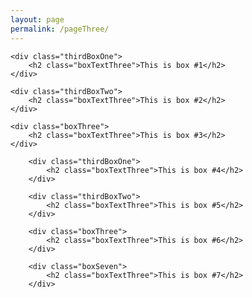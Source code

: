 ```yaml
---
layout: page
permalink: /pageThree/
---
```

<link rel="stylesheet" type="text/css" href="{{ site.baseurl }}/assets/css/styles.css">


<div class="wrapper">

	<div class="thirdBoxOne">
		<h2 class="boxTextThree">This is box #1</h2>
	</div>
		
	<div class="thirdBoxTwo">
		<h2 class="boxTextThree">This is box #2</h2>
	</div>

	<div class="boxThree">
		<h2 class="boxTextThree">This is box #3</h2>
	</div>


</div>

<div class="wrapper">

		<div class="thirdBoxOne">
			<h2 class="boxTextThree">This is box #4</h2>
		</div>

		<div class="thirdBoxTwo">
			<h2 class="boxTextThree">This is box #5</h2>
		</div>
			
		<div class="boxThree">
			<h2 class="boxTextThree">This is box #6</h2>
		</div>
		
		<div class="boxSeven">
			<h2 class="boxTextThree">This is box #7</h2>
		</div>
		

</div>






	

	

 



